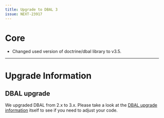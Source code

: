 ```yaml
---
title: Upgrade to DBAL 3
issue: NEXT-23917
---
```

# Core
* Changed used version of doctrine/dbal library to v3.5.
___
# Upgrade Information
## DBAL upgrade

We upgraded DBAL from 2.x to 3.x. Please take a look at the [DBAL upgrade information](https://github.com/doctrine/dbal/blob/3.5.x/UPGRADE.md) itself to see if you need to adjust your code.

